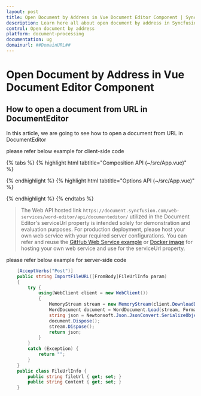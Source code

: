 ```yaml
---
layout: post
title: Open Document by Address in Vue Document Editor Component | Syncfusion
description: Learn here all about open document by address in Syncfusion Essential Vue Document Editor component, it's elements and more.
control: Open document by address 
platform: document-processing
documentation: ug
domainurl: ##DomainURL##
---
```


# Open Document by Address in Vue Document Editor Component

## How to open a document from URL in DocumentEditor

In this article, we are going to see how to open a document from URL in DocumentEditor

please refer below example for client-side code

{% tabs %}
{% highlight html tabtitle="Composition API (~/src/App.vue)" %}

<template>
  <div id="app">
    <button id='import' v-on:click="onClick">Import</button>
    <ejs-documenteditorcontainer ref='container' :serviceUrl='serviceUrl' height="590px" id='container'
      :enableToolbar='true'></ejs-documenteditorcontainer>
  </div>
</template>
<script setup>
import { DocumentEditorContainerComponent as EjsDocumenteditorcontainer, Toolbar } from '@syncfusion/ej2-vue-documenteditor';
import { provide, ref } from 'vue';

const container = ref(null);
const serviceUrl = 'https://document.syncfusion.com/web-services/word-editor/api/documenteditor/';

//Inject require modules.
provide('DocumentEditorContainer', [Toolbar]);

const onClick = function () {
  let http = new XMLHttpRequest();
  //add your url in which you want to open document inside the ""
  let content = { fileUrl: "" };
  let baseurl = "/api/documenteditor/ImportFileURL";
  http.open("POST", baseurl, true);
  http.setRequestHeader("Content-Type", "application/json;charset=UTF-8");
  http.onreadystatechange = () => {
    if (http.readyState === 4) {
      if (http.status === 200 || http.status === 304) {
        //open the SFDT text in Document Editor
        container.value.ej2Instances.documentEditor.open(http.responseText);
      }
    }
  };
  http.send(JSON.stringify(content));
}

</script>

{% endhighlight %}
{% highlight html tabtitle="Options API (~/src/App.vue)" %}

<template>
  <div id="app">
    <button id='import' v-on:click="onClick">Import</button>
    <ejs-documenteditorcontainer ref='container' :serviceUrl='serviceUrl' height="590px" id='container'
      :enableToolbar='true'></ejs-documenteditorcontainer>
  </div>
</template>
<script>
import { DocumentEditorContainerComponent, Toolbar } from '@syncfusion/ej2-vue-documenteditor';

export default {
  components: {
    'ejs-documenteditorcontainer': DocumentEditorContainerComponent
  },
  data() {
    return {
      serviceUrl: 'https://document.syncfusion.com/web-services/word-editor/api/documenteditor/'
    };
  },
  provide: {
    //Inject require modules.
    DocumentEditorContainer: [Toolbar]
  },
  methods: {
    onClick: function () {
      let http = new XMLHttpRequest();
      //add your url in which you want to open document inside the ""
      let content = { fileUrl: "" };
      let baseurl = "/api/documenteditor/ImportFileURL";
      http.open("POST", baseurl, true);
      http.setRequestHeader("Content-Type", "application/json;charset=UTF-8");
      http.onreadystatechange = () => {
        if (http.readyState === 4) {
          if (http.status === 200 || http.status === 304) {
            //open the SFDT text in Document Editor
            this.$refs.container.ej2Instances.documentEditor.open(http.responseText);
          }
        }
      };
      http.send(JSON.stringify(content));
    }
  }
};
</script>

{% endhighlight %}
{% endtabs %}

> The Web API hosted link `https://document.syncfusion.com/web-services/word-editor/api/documenteditor/` utilized in the Document Editor's serviceUrl property is intended solely for demonstration and evaluation purposes. For production deployment, please host your own web service with your required server configurations. You can refer and reuse the [GitHub Web Service example](https://github.com/SyncfusionExamples/EJ2-DocumentEditor-WebServices) or [Docker image](https://hub.docker.com/r/syncfusion/word-processor-server) for hosting your own web service and use for the serviceUrl property.

please refer below example for server-side code

```c#
    [AcceptVerbs("Post")]
    public string ImportFileURL([FromBody]FileUrlInfo param)
    {
        try {
            using(WebClient client = new WebClient())
            {
                MemoryStream stream = new MemoryStream(client.DownloadData(param.fileUrl));
                WordDocument document = WordDocument.Load(stream, FormatType.Docx);
                string json = Newtonsoft.Json.JsonConvert.SerializeObject(document);
                document.Dispose();
                stream.Dispose();
                return json;
            }
        }
        catch (Exception) {
            return "";
        }
    }
    public class FileUrlInfo {
        public string fileUrl { get; set; }
        public string Content { get; set; }
    }
```
